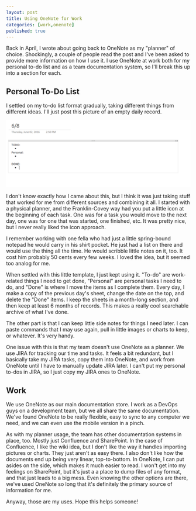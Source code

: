 ```yaml
---
layout: post
title: Using OneNote for Work
categories: [work,onenote]
published: true
---
```


Back in April, I wrote about going back to OneNote as my "planner" of choice.  Shockingly, a couple of people read the post and I've been asked to provide more information on how I use it.  I use OneNote at work both for my personal to-do list and as a team documentation system, so I'll break this up into a section for each.

## Personal To-Do List

I settled on my to-do list format gradually, taking different things from different ideas.  I'll just post this picture of an empty daily record.

![daily to-do template](../images/2016-06-08-BlankToDo.png)

I don't know exactly how I came about this, but I think it was just taking stuff that worked for me from different sources and combining it all.  I started with a physical planner, and the Franklin-Covey way had you put a little icon at the beginning of each task.   One was for a task you would move to the next day, one was for one that was started, one finished, etc.   It was pretty nice, but I never really liked the icon approach.  

I remember working with one fella who had just a little spring-bound notepad he would carry in his shirt pocket.   He just had a list on there and would use the thing all the time.   He would scribble little notes on it, too.   It cost him probably 50 cents every few weeks.   I loved the idea, but it seemed too analog for me.

When settled with this little template, I just kept using it.  "To-do" are work-related things I need to get done, "Personal" are personal tasks I need to do, and "Done" is where I move the items as I complete them.   Every day, I make a copy of the previous day's sheet, change the date on the top, and delete the "Done" items.  I keep the sheets in a month-long section, and then keep at least 6 months of records.   This makes a really cool searchable archive of what I've done.

The other part is that I can keep little side notes for things I need later.   I can paste commands that I may use again, pull in little images or charts to keep, or whatever.   It's very handy.

One issue with this is that my team doesn't use OneNote as a planner.   We use JIRA for tracking our time and tasks.   It feels a bit redundant, but I basically take my JIRA tasks, copy them into OneNote, and work from OneNote until I have to manually update JIRA later.   I can't put my personal to-dos in JIRA, so I just copy my JIRA ones to OneNote.  

## Work 

We use OneNote as our main documentation store.   I work as a DevOps guys on a development team, but we all share the same documentation.  We've found OneNote to be really flexible, easy to sync to any computer we need, and we can even use the mobile version in a pinch.  

As with my planner usage, the team has other documentation systems in place, too.  Mostly just Confluence and SharePoint.  In the case of Confluence, I like the wiki idea, but I don't like the way it handles importing pictures or charts.   They just aren't as easy there.  I also don't like how the documents end up being very linear, top-to-bottom.   In OneNote, I can put asides on the side, which makes it much easier to read.   I won't get into my feelings on SharePoint, but it's just a a place to dump files of any format, and that just leads to a big mess.  Even knowing the other options are there, we've used OneNote so long that it's definitely the primary source of information for me.   

Anyway, those are my uses.   Hope this helps someone!
   